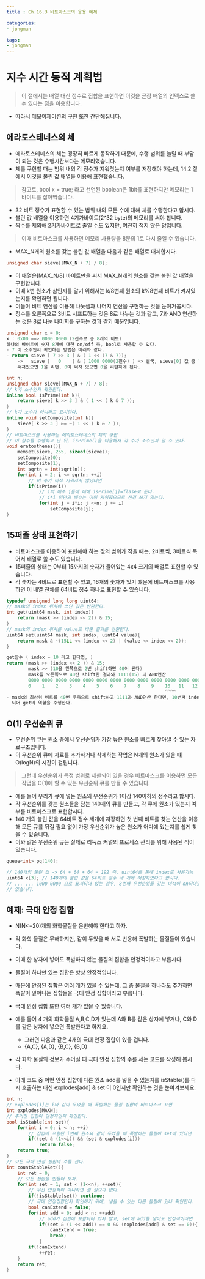 ```yaml
---
title : Ch.16.3 비트마스크의 응용 예제 

categories:
- jongman

tags:
- jongman
---
```


# 지수 시간 동적 계획법

>  이 절에서는 배열 대신 정수로 집합을 표현하면 이것을 곧장 배열의 인덱스로 쓸 수 있다는 점을
  이용합니다.
- 따라서 메모이제이션의 구현 또한 간단해집니다.


## 에라토스테네스의 체

- 에라토스테네스의 체는 굉장히 빠르게 동작하기 때문에, 수행 범위를 늘릴 때 부담이 되는 것은
  수행시간보다는 메모리였습니다.
- 체를 구현할 때는 범위 내의 각 정수가 지워졋는지 여부를 저장해야 하는데, 14.2 절에서 이것을 불린 값
  배열을 이용해 표현했습니다.

> 참고로, bool x = true; 라고 선언된 boolean은 1bit를 표현하지만 메모리는 1 바이트를 잡아먹습니다.


- 32 비트 정수가 표현할 수 있는 범위 내의 모든 수에 대해 체를 수행한다고 합시다.
- 불린 값 배열을 이용하면 4기가바이트(2^32 byte)의 메모리를 써야 합니다.
- 짝수를 제외해 2기가바이트로 줄일 수도 있지만, 여전히 적지 않은 양입니다.

> 이때 비트마스크를 사용하면 메모리 사용량을 8분의 1로 다시 줄일 수 있습니다.


- MAX_N개의 원소를 갖는 불린 값 배열을 다음과 같은 배열로 대체합시다.

```cpp
unsigned char sieve[(MAX_N + 7) / 8];
```

- 이 배열은[MAX_N/8] 바이트만을 써서 MAX_N개의 원소를 갖는 불린 값 배열을 구현합니다.
- 이때 k번 원소가 참인지를 알기 위해서는 k/8번째 원소의 k%8번째 비트가 켜져있는지를 확인하면 됩니다.
- 이들이 비트 연산을 이용해 나눗셈과 나머지 연산을 구현하는 것을 눈여겨봅시다.
- 정수를 오른쪽으로 3비트 시프트하는 것은 8로 나누는 것과 같고, 7과 AND 연산하는 것은 8로 나눈
  나머지를 구하는 것과 같기 때문입니다.

```cpp
unsigned char x = 0;
x : 0x00 ==> 0000 0000 (2진수로 총 8개의 비트)
하나의 바이트에 숫자 8개에 대한 on/off 즉, bool로 사용할 수 있다.
- 7 이 소수인지 확인하는 방법은 아래와 같다.
- return sieve [ 7 >> 3 ] & ( 1 << (7 & 7));
    ->   sieve [   0    ] & ( 1000 0000(2진수) ) => 결국, sieve[0] 값 중 7번째에 해당하는 비트에 1이
    써져있으면 1을 리턴, 0이 써져 있으면 0을 리턴하게 된다.
```

```cpp
int n;
unsigned char sieve[(MAX_N + 7) / 8];
// k가 소수인지 확인한다.
inline bool isPrime(int k){
    return sieve[ k >> 3 ] & ( 1 << ( k & 7 ));
}
// k가 소수가 아니라고 표시한다.
inline void setComposite(int k){
    sieve[ k >> 3 ] &= ~( 1 << ( k & 7 ));
}
// 비트마스크를 사용하는 에라토스테네스의 체의 구현
// 이 함수를 수행하고 난 뒤, isPrime()을 이용해서 각 수가 소수인지 알 수 있다.
void eratosthenes(){
    memset(sieve, 255, sizeof(sieve));
    setComposite(0);
    setComposite(1);
    int sqrtn = int(sqrt(n));
    for(int i = 2; i <= sqrtn; ++i)
        // 이 수가 아직 지워지지 않았다면 
        if(isPrime(i))
            // i의 배수 j들에 대해 isPrime[j]=flase로 둔다.
            // i*i 미만의 배수는 이미 지워졌으므로 신경 쓰지 않는다.
            for(int j = i*i; j <=n; j += i)
                setComposite(j);
}
```

## 15퍼즐 상태 표현하기

- 비트마스크를 이용하여 표현해야 하는 값의 범위가 작을 때는, 2비트씩, 3비트씩 묵어서 배열로 쓸 수도 있습니다.
- 15퍼즐의 상태는 0부터 15까지의 숫자가 들어있는 4x4 크기의 배열로 표현할 수 있습니다.
- 각 숫자는 4비트로 표현할 수 있고, 16개의 숫자가 있기 떄문에 비트마스크를 사용하면 이 배열 전체를
  64비트 정수 하나로 표현할 수 있습니다.

```cpp
typedef unsigned long long uint64;
// mask의 index 위치에 쓰인 값은 반환한다.
int get(uint64 mask, int index){
    return (mask >> (index << 2)) & 15;
}
// mask의 index 위치를 value로 바꾼 결과를 반환한다.
uint64 set(uint64 mask, int index, uint64 value){
    return mask & ~(15LL << (index << 2) | (value << index << 2));
}
```

```cpp
get함수 ( index = 10 라고 한다면, ) 
return (mask >> (index << 2 )) & 15;
        mask >> (10을 왼쪽으로 2번 shift하면 40이 된다)
        mask를 오른쪽으로 40칸 shift한 결과와 1111(15) 의 AND연산
        0000 0000 0000 0000 0000 0000 0000 0000 0000 0000 0000 0000 0000 0000 0000 0000
        0    1    2    3    4    5    6    7    8    9    10   11   12   13   14   15   (번째 숫자)
                                                          ^^^^                         
- mask의 최상위 비트를 40번 우측으로 shift하고 1111과 AND연산 한다면, 10번째 index의 값을 가지게
  되어 get의 역할을 수행한다.
```

## O(1) 우선순위 큐

- 우선순위 큐는 원소 중에서 우선순위가 가장 높은 원소를 빠르게 찾아낼 수 있는 자료구조입니다.
- 이 우선순위 큐에 자료를 추가하거나 삭제하는 작업은 N개의 원소가 있을 떄 O(logN)의 시간이 걸립니다.

> 그런데 우선순위가 특정 범위로 제한되어 있을 경우 비트마스크를 이용하면 모든 작업을 O(1)에 할 수 있는 우선순위 큐를 만들 수 있습니다.
- 예를 들어 우리가 큐에 넣는 원소의 우선순위가 1이상 140이하의 정수라고 합시다.
- 각 우선순위를 갖는 원소들을 담는 140개의 큐를 만들고, 각 큐에 원소가 있는지 여부를 비트마스크로
  표현합시다.
- 140 개의 불린 값을 64비트 정수 세개에 저장하면 첫 번째 비트를 찾는 연산을 이용해 모든 큐를 뒤질
  필요 없이 가장 우선순위가 높은 원소가 어디에 있는지를 쉽게 찾을 수 있습니다.
- 이와 같은 우선순위 큐는 실제로 리눅스 커널의 프로세스 관리를 위해 사용된 적이 있습니다.

```cpp
queue<int> pq[140];

// 140개의 불린 값 -> 64 + 64 + 64 = 192 즉, uint64를 통해 index로 사용가능
uint64 x[3]; // 140개의 불린 값을 64비트 정수 세 개에 저장하였다고 합시다.
// ... ... 1000 0000 으로 표시되어 있는 경우, 8번째 우선순위를 갖는 녀석이 on되어있다고 확인할 수
// 있습니다.
```

## 예제: 극대 안정 집합 

- N(N<=20)개의 화학물질을 운반해야 한다고 하자.
- 각 화학 물질은 무해하지만, 같이 두었을 때 서로 반응해 폭발하는 물질들이 있습니다.
- 이때 한 상자에 넣어도 폭발하지 않는 물질의 집합을 안정적이라고 부릅시다.
- 물질이 하나만 있는 집합은 항상 안정적입니다.
- 때문에 안정된 집합은 여러 개가 있을 수 있는데, 그 중 물질을 하나라도 추가하면 폭발이 일어나는
  집합들을 극대 안정 집합이라고 부릅니다.
- 극대 안정 집합 또한 여러 개가 있을 수 있습니다.
- 예를 들어 4 개의 화학물질 A,B,C,D가 있는데 A와 B를 같은 상자에 넣거나, C와 D를 같은 상자에 넣으면
  폭발한다고 하지요.
    - 그러면 다음과 같은 4개의 극대 안정 집합이 있을 겁니다.
    - {A,C}, {A,D}, {B,C}, {B,D}

- 각 화학 물질의 정보가 주어질 때 극대 안정 집합의 수를 세는 코드를 작성해 봅시다.
- 아래 코드 중 어떤 안정 집합에 다른 원소 add를 넣을 수 있는지를 isStable()를 다시 호출하는 대신
  explodes[add] & set 이 0인지만 확인하는 것을 눈여겨보세요.

```cpp
int n;
// explodes[i]는 i와 같이 두었을 때 폭발하는 물질 집합의 비트마스크 표현
int explodes[MAXN];
// 주어진 집합이 안정적인지 확인한다.
bool isStable(int set){
    for(int i = 0; i < n; ++i)
        // 집합에 포함된 i번째 원소와 같이 두었을 때 폭발하는 물질이 set에 있다면
        if((set & (1<<i)) && (set & explodes[i]))
            return false;
    return true;
}
// 모든 극대 안정 집합의 수를 센다.
int countStableSet(){
    int ret = 0;
    // 모든 집합을 만들어 보자.
    for(int set = 1; set < (1<<n); ++set){
        // 우선 안정적이 아니라면 셀 필요가 없다.
        if(!isStable(set)) continue;
        // 극대 안정집합인지 확인하기 위해, 넣을 수 있는 다른 물질이 있나 확인한다.
        bool canExtend = false;
        for(int add = 0; add < n; ++add)
            // add가 집합에 포함되어 있지 않고, set에 add를 넣어도 안정적이라면
            if((set & (1 << add)) == 0 && (explodes[add] & set == 0)){
                canExtend = true;
                break;
            }
        if(!canExtend)
            ++ret;
    }
    return ret;
}
```
